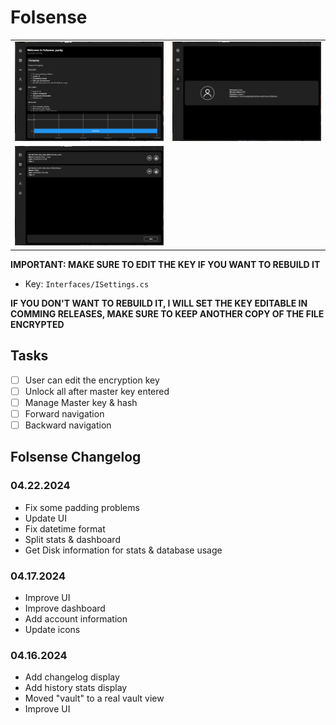 # Folsense

| | |
|:-------------------------:|:-------------------------:|
|<img src="Images/1.png"/>|<img src="Images/2.png"/>|
|<img src="Images/3.png"/>||


**IMPORTANT: MAKE SURE TO EDIT THE KEY IF YOU WANT TO REBUILD IT**
- Key: `Interfaces/ISettings.cs`

**IF YOU DON'T WANT TO REBUILD IT, I WILL SET THE KEY EDITABLE IN COMMING RELEASES, MAKE SURE TO KEEP ANOTHER COPY OF THE FILE ENCRYPTED**

## Tasks
- [ ] User can edit the encryption key
- [ ] Unlock all after master key entered
- [ ] Manage Master key & hash
- [ ] Forward navigation
- [ ] Backward navigation

## Folsense Changelog

### 04.22.2024
- Fix some padding problems
- Update UI
- Fix datetime format
- Split stats & dashboard
- Get Disk information for stats & database usage

### 04.17.2024
- Improve UI
- Improve dashboard
- Add account information
- Update icons

### 04.16.2024
- Add changelog display
- Add history stats display
- Moved "vault" to a real vault view
- Improve UI
